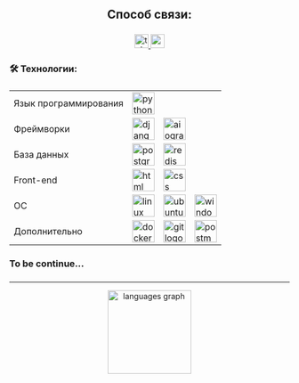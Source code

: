 

<h2 align="center">Способ связи:</h2>

###

<div align="center">
  <a href="https://t.me/Bargestor" target="_blank">
    <img src="https://img.shields.io/static/v1?message=Telegram&logo=telegram&label=&color=2CA5E0&logoColor=white&labelColor=&style=for-the-badge" height="25" alt="telegram logo"  />
  </a>
  <a href="mailto:DIZz92@mail.ru" target="_blank">
    <img src="https://img.shields.io/static/v1?message=Email&logo=gmail&label=&color=DD4B39&logoColor=white&labelColor=&style=for-the-badge" height="25" alt="gmail logo"  />
  </a>
</div>

###

<h3 align="left">🛠 Технологии:</h3>

###
<table style="width:100%">
  <tr>
    <td>Язык программирования</td>
    <td><img src="https://skillicons.dev/icons?i=py" height="40" alt="python logo" /></td>
  </tr>
  <tr>
    <td>Фреймворки</td>
    <td><img src="https://skillicons.dev/icons?i=django" height="40" alt="django logo" /></td>
    <td><img src="https://avatars.githubusercontent.com/u/68694599?s=200&v=4" alt="aiogram" width="40" height="40" /></td>
  </tr>
  <tr>
    <td>База данных</td>
    <td><img src="https://skillicons.dev/icons?i=postgres" height="40" alt="postgresql logo" /></td>
    <td><img src="https://skillicons.dev/icons?i=redis" height="40" alt="redis logo" /></td>
  </tr>
  <tr>
    <td> Front-end </td>
    <td><img src="https://cdn.jsdelivr.net/gh/devicons/devicon/icons/html5/html5-original.svg" height="40" alt="html logo" /></td>
    <td><img src="https://cdn.jsdelivr.net/gh/devicons/devicon/icons/css3/css3-original.svg" height="40" alt="css logo" /></td>
    
  </tr>
  <tr>
    <td> ОС </td>
    <td><img src="https://skillicons.dev/icons?i=linux" height="40" alt="linux logo" /></td>
    <td><img src="https://skillicons.dev/icons?i=ubuntu" height="40" alt="ubuntu logo" /></td>
    <td><img src="https://skillicons.dev/icons?i=windows" height="40" alt="windows logo" /></td>
  </tr>
  <tr>
    <td> Дополнительно </td>
    <td><img src="https://skillicons.dev/icons?i=docker" height="40" alt="docker logo" /></td>
    <td><img src="https://skillicons.dev/icons?i=git" height="40" alt="git logo" /></td>
    <td><img src="https://skillicons.dev/icons?i=postman" height="40" alt="postman logo" /></td>
    
  </tr>
  <!-- Добавьте остальные строки для остальных технологий -->
</table>

### To be continue...


###
___
<div align="center">
  <img src="https://github-readme-stats.vercel.app/api/top-langs?username=yambur&locale=en&hide_title=false&layout=compact&card_width=320&langs_count=5&theme=dracula&hide_border=false&order=2" height="150" alt="languages graph"  />
</div>

###



